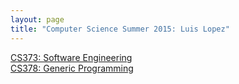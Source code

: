 ```yaml
---
layout: page
title: "Computer Science Summer 2015: Luis Lopez"
---
```


[CS373: Software Engineering](http://lclg21.github.io/Week1/)  
[CS378: Generic Programming](http://lclg21.github.io/cs378-Week1/)  

